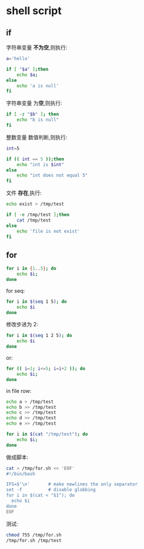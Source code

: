 # shell script

## if

字符串变量 **不为空**,则执行:

```sh
a='hello'

if [ "$a" ];then
    echo $a;
else
    echo 'a is null'
fi
```

字符串变量 为**空**,则执行:

```sh
if [ -z "$b" ]; then
    echo "b is null"
fi
```

整数变量 数值判断,则执行:

```sh
int=5

if (( int == 5 ));then
    echo "int is $int"
else
    echo "int does not equal 5"
fi
```

文件 **存在**,执行:

```sh
echo exist > /tmp/test

if [ -e /tmp/test ];then
    cat /tmp/test
else
    echo 'file is not exist'
fi
```

## for

```sh
for i in {1..5}; do
    echo $i;
done
```

for seq:

```sh
for i in $(seq 1 5); do
    echo $i
done
```

修改步进为 2:

```sh
for i in $(seq 1 2 5); do
    echo $i
done
```

or:

```sh
for (( i=1; i<=5; i=i+2 )); do
    echo $i;
done
```

in file row:

```sh
echo a > /tmp/test
echo b >> /tmp/test
echo c >> /tmp/test
echo d >> /tmp/test
echo e >> /tmp/test

for i in $(cat "/tmp/test"); do
    echo $i;
done
```

做成脚本:

```sh
cat > /tmp/for.sh << 'EOF'
#!/bin/bash

IFS=$'\n'       # make newlines the only separator
set -f          # disable globbing
for i in $(cat < "$1"); do
  echo $i
done
EOF
```

测试:

```sh
chmod 755 /tmp/for.sh
/tmp/for.sh /tmp/test
```
